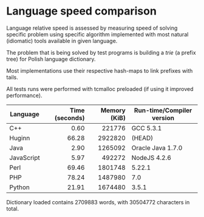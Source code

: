 Language speed comparison
=========================

Language relative speed is assessed by measuring speed
of solving specific problem using specific algorithm
implemented with most natural (idiomatic) tools available
in given language.

The problem that is being solved by test programs
is building a *trie* (a prefix tree) for Polish language
dictionary.

Most implementations use their respective hash-maps
to link prefixes with tails.

All tests runs were performed with tcmalloc preloaded
(if using it improved performance).

| Language   | Time (seconds) | Memory (KiB) | Run-time/Compiler version |
|------------|---------------:|-------------:|---------------------------|
| C++        |           0.60 |       221776 | GCC 5.3.1                 |
| Huginn     |          66.28 |      2922820 | (HEAD)                    |
| Java       |           2.90 |      1265092 | Oracle Java 1.7.0         |
| JavaScript |           5.97 |       492272 | NodeJS 4.2.6              |
| Perl       |          69.46 |      1801748 | 5.22.1                    |
| PHP        |          78.24 |      1487980 | 7.0                       |
| Python     |          21.91 |      1674480 | 3.5.1                     |

Dictionary loaded contains 2709883 words, with 30504772 characters in total.

